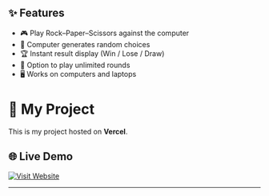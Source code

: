 ## ✨ Features
- 🎮 Play Rock–Paper–Scissors against the computer  
- 🧠 Computer generates random choices  
- 🏆 Instant result display (Win / Lose / Draw)  
- 🔄 Option to play unlimited rounds  
- 🖥️ Works on computers and laptops
# 🚀 My Project

This is my project hosted on **Vercel**.

## 🌐 Live Demo  
[![Visit Website](https://img.shields.io/badge/Visit%20Website-000?style=for-the-badge&logo=vercel&logoColor=white)](https://rock-paper-scissors-raja.vercel.app/)

---
